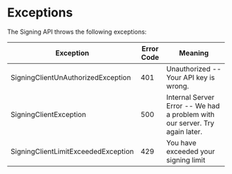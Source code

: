 # Exceptions


The Signing API throws the following exceptions:


Exception | Error Code | Meaning
--------- | ---------- | -------
SigningClientUnAuthorizedException | 401 | Unauthorized -- Your API key is wrong.
SigningClientException | 500 | Internal Server Error -- We had a problem with our server. Try again later.
SigningClientLimitExceededException | 429 | You have exceeded your signing limit
